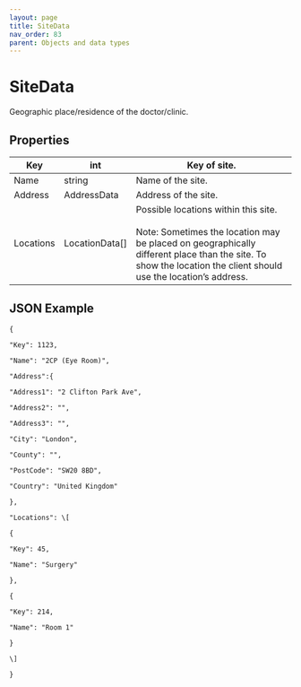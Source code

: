 ```yaml
---
layout: page
title: SiteData
nav_order: 83
parent: Objects and data types
---
```


# SiteData

Geographic place/residence of the doctor/clinic.

## Properties

| Key | int | Key of site. |
| --- | --- | --- |
| Name | string | Name of the site. |
| Address | AddressData | Address of the site. |
| Locations | LocationData\[\] | Possible locations within this site.<br><br>Note: Sometimes the location may be placed on geographically different place than the site. To show the location the client should use the location’s address. |

## JSON Example

```
{

"Key": 1123,

"Name": "2CP (Eye Room)",

"Address":{

"Address1": "2 Clifton Park Ave",

"Address2": "",

"Address3": "",

"City": "London",

"County": "",

"PostCode": "SW20 8BD",

"Country": "United Kingdom"

},

"Locations": \[

{

"Key": 45,

"Name": "Surgery"

},

{

"Key": 214,

"Name": "Room 1"

}

\]

}
```
